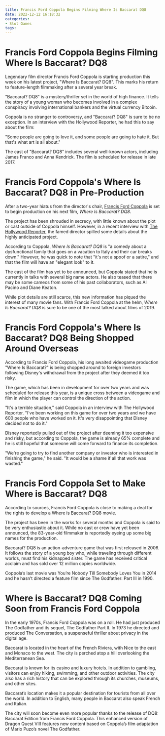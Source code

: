 ```yaml
---
title: Francis Ford Coppola Begins Filming Where Is Baccarat DQ8
date: 2022-12-12 16:18:32
categories:
- Slot Games
tags:
---
```



#  Francis Ford Coppola Begins Filming Where Is Baccarat? DQ8

Legendary film director Francis Ford Coppola is starting production this week on his latest project, "Where Is Baccarat? DQ8". This marks his return to feature-length filmmaking after a several year break.

"Baccarat? DQ8" is a mystery/thriller set in the world of high finance. It tells the story of a young woman who becomes involved in a complex conspiracy involving international bankers and the virtual currency Bitcoin.

Coppola is no stranger to controversy, and "Baccarat? DQ8" is sure to be no exception. In an interview with the Hollywood Reporter, he had this to say about the film:

"Some people are going to love it, and some people are going to hate it. But that's what art is all about."

The cast of "Baccarat? DQ8" includes several well-known actors, including James Franco and Anna Kendrick. The film is scheduled for release in late 2017.

#  Francis Ford Coppola's Where Is Baccarat? DQ8 in Pre-Production

After a two-year hiatus from the director's chair, <a href="https://en.wikipedia.org/wiki/Francis_Ford_Coppola">Francis Ford Coppola</a> is set to begin production on his next film, <em>Where Is Baccarat? DQ8</em>.

The project has been shrouded in secrecy, with little known about the plot or cast outside of Coppola himself. However, in a recent interview with <a href="https://www.hollywoodreporter.com/heat-vision/francis-ford-coppola-talks-his-secretive-new-film-1166823">The Hollywood Reporter</a>, the famed director spilled some details about the highly anticipated project.

According to Coppola, <em>Where Is Baccarat? DQ8</em> is "a comedy about a dysfunctional family that goes on a vacation to Italy and their car breaks down." However, he was quick to note that "it's not a spoof or a satire," and that the film will have an "elegant look" to it.

The cast of the film has yet to be announced, but Coppola stated that he is currently in talks with several big name actors. He also teased that there may be some cameos from some of his past collaborators, such as Al Pacino and Diane Keaton.

While plot details are still scarce, this new information has piqued the interest of many movie fans. With Francis Ford Coppola at the helm, <em>Where Is Baccarat? DQ8</em> is sure to be one of the most talked about films of 2019.

#  Francis Ford Coppola's Where Is Baccarat? DQ8 Being Shopped Around Overseas 

According to Francis Ford Coppola, his long awaited videogame production "Where Is Baccarat?" is being shopped around to foreign investors following Disney's withdrawal from the project after they deemed it too risky. 

The game, which has been in development for over two years and was scheduled for release this year, is a unique cross between a videogame and film in which the player can control the direction of the action. 

"It's a terrible situation," said Coppola in an interview with The Hollywood Reporter. "I've been working on this game for over two years and we have 600 people who have worked on it. It's very disappointing that Disney decided not to do it." 

Disney reportedly pulled out of the project after deeming it too expensive and risky, but according to Coppola, the game is already 65% complete and he is still hopeful that someone will come forward to finance its completion. 

"We're going to try to find another company or investor who is interested in finishing the game," he said. "It would be a shame if all that work was wasted."

#  Francis Ford Coppola Set to Make Where is Baccarat? DQ8

According to sources, Francis Ford Coppola is close to making a deal for the rights to develop a Where is Baccarat? DQ8 movie.

The project has been in the works for several months and Coppola is said to be very enthusiastic about it. While no cast or crew have yet been announced, the 83-year-old filmmaker is reportedly eyeing up some big names for the production.

Baccarat? DQ8 is an action-adventure game that was first released in 2006. It follows the story of a young boy who, while traveling through different worlds, must find his kidnapped sister. The game has received critical acclaim and has sold over 12 million copies worldwide.

Coppola’s last movie was You’re Nobody Till Somebody Loves You in 2014 and he hasn’t directed a feature film since The Godfather: Part III in 1990.

#  Where is Baccarat? DQ8 Coming Soon from Francis Ford Coppola

In the early 1970s, Francis Ford Coppola was on a roll. He had just produced The Godfather and its sequel, The Godfather Part II. In 1973 he directed and produced The Conversation, a suspenseful thriller about privacy in the digital age.

​Baccarat is located in the heart of the French Riviera, with Nice to the east and Monaco to the west. The city is perched atop a hill overlooking the Mediterranean Sea.

Baccarat is known for its casino and luxury hotels. In addition to gambling, visitors can enjoy hiking, swimming, and other outdoor activities. The city also has a rich history that can be explored through its churches, museums, and other sites.

Baccarat’s location makes it a popular destination for tourists from all over the world. In addition to English, many people in Baccarat also speak French and Italian.

The city will soon become even more popular thanks to the release of DQ8: Baccarat Edition from Francis Ford Coppola. This enhanced version of Dragon Quest VIII features new content based on Coppola’s film adaptation of Mario Puzo’s novel The Godfather.